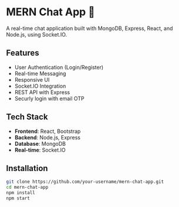 # MERN Chat App 💬

A real-time chat application built with MongoDB, Express, React, and Node.js, using Socket.IO.

##  Features

- User Authentication (Login/Register)
- Real-time Messaging
- Responsive UI
- Socket.IO Integration
- REST API with Express
- Securly login with email OTP

##  Tech Stack

- **Frontend**: React, Bootstrap
- **Backend**: Node.js, Express
- **Database**: MongoDB
- **Real-time**: Socket.IO

##  Installation

```bash
git clone https://github.com/your-username/mern-chat-app.git
cd mern-chat-app
npm install
npm start
